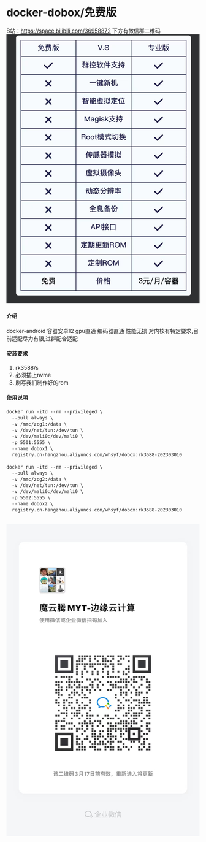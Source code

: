# docker-dobox/免费版
B站：https://space.bilibili.com/36958872
下方有微信群二维码
![输入图片说明](91095e5d10c5d87b133256071a5b7df.jpg)
#### 介绍
docker-android 
容器安卓12 gpu直通 编码器直通 性能无损
对内核有特定要求,目前适配尽力有限,进群配合适配

#### 安装要求

1.  rk3588/s
2.  必须插上nvme
3.  刷写我们制作好的rom

#### 使用说明

```
docker run -itd --rm --privileged \
  --pull always \
  -v /mmc/zcg1:/data \
  -v /dev/net/tun:/dev/tun \
  -v /dev/mali0:/dev/mali0 \
  -p 5501:5555 \
  --name dobox1 \
  registry.cn-hangzhou.aliyuncs.com/whsyf/dobox:rk3588-202303010
  
docker run -itd --rm --privileged \
  --pull always \
  -v /mmc/zcg2:/data \
  -v /dev/net/tun:/dev/tun \
  -v /dev/mali0:/dev/mali0 \
  -p 5502:5555 \
  --name dobox2 \
  registry.cn-hangzhou.aliyuncs.com/whsyf/dobox:rk3588-202303010
  
```
![输入图片说明](47a5856531f39607259ff7534bf11b0.jpg)

